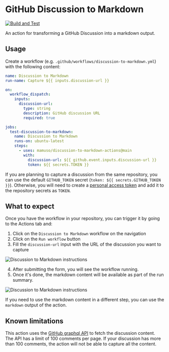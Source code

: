 # GitHub Discussion to Markdown

[![Build and Test](https://github.com/mamuso/discussion-to-markdown-actions/actions/workflows/test.yml/badge.svg)](https://github.com/mamuso/discussion-to-markdown-actions/actions/workflows/test.yml)

An action for transforming a GitHub Discussion into a markdown output.

## Usage

Create a workflow (e.g. `.github/workflows/discussion-to-markdown.yml`) with the following content:

```yaml
name: Discussion to Markdown
run-name: Capture ${{ inputs.discussion-url }}

on:
  workflow_dispatch:
    inputs:
      discussion-url:
        type: string
        description: GitHub discussion URL
        required: true

jobs:
  test-discussion-to-markdown:
    name: Discussion to Markdown
    runs-on: ubuntu-latest
    steps:
      - uses: mamuso/discussion-to-markdown-actions@main
        with:
          discussion-url: ${{ github.event.inputs.discussion-url }}
          token: ${{ secrets.TOKEN }}
```

If you are planning to capture a discussion from the same repository, you can use the default `GITHUB_TOKEN` secret (`token: ${{ secrets.GITHUB_TOKEN }}`). Otherwise, you will need to create a [personal access token](https://docs.github.com/en/github/authenticating-to-github/creating-a-personal-access-token) and add it to the repository secrets as `TOKEN`.

## What to expect

Once you have the workflow in your repository, you can trigger it by going to the Actions tab and:

1. Click on the `Discussion to Markdown` workflow on the navigation
2. Click on the `Run workflow` button
3. Fill the `discussion-url` input with the URL of the discussion you want to capture

![Discussion to Markdown instructions](https://user-images.githubusercontent.com/3992/200104143-ee058437-08dc-4bed-bfe1-132619805d49.png)

4. After submitting the form, you will see the workflow running.
5. Once it's done, the markdown content will be available as part of the run summary.

![Discussion to Markdown instructions](https://user-images.githubusercontent.com/3992/200104472-a2a4dd8a-aeaf-4b37-9cde-46e2c8246231.png)

If you need to use the markdown content in a different step, you can use the `markdown` output of the action.

## Known limitations

This action uses the [GitHub graphql API](https://docs.github.com/en/graphql/overview/explorer) to fetch the discussion content. The API has a limit of 100 comments per page. If your discussion has more than 100 comments, the action will not be able to capture all the content.
